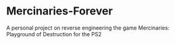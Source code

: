 # Mercinaries-Forever
A personal project on reverse engineering the game Mercinaries: Playground of Destruction for the PS2
